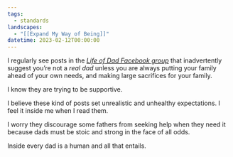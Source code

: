 ```yaml
---
tags:
  - standards
landscapes:
  - "[[Expand My Way of Being]]"
datetime: 2023-02-12T00:00:00
---
```

I regularly see posts in the _[Life of Dad Facebook group](https://www.facebook.com/lifeofdad)_ that inadvertently suggest you’re not a _real dad_ unless you are always putting your family ahead of your own needs, and making large sacrifices for your family.

I know they are trying to be supportive.

I believe these kind of posts set unrealistic and unhealthy expectations. I feel it inside me when I read them.

I worry they discourage some fathers from seeking help when they need it because dads must be stoic and strong in the face of all odds.

Inside every dad is a human and all that entails.